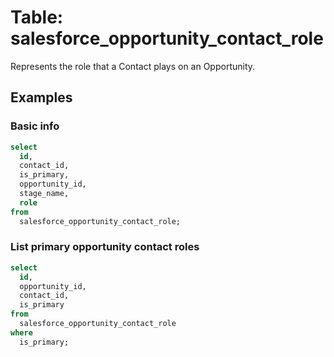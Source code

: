 # Table: salesforce_opportunity_contact_role

Represents the role that a Contact plays on an Opportunity.

## Examples

### Basic info

```sql
select
  id,
  contact_id,
  is_primary,
  opportunity_id,
  stage_name,
  role
from
  salesforce_opportunity_contact_role;
```

### List primary opportunity contact roles

```sql
select
  id,
  opportunity_id,
  contact_id,
  is_primary
from
  salesforce_opportunity_contact_role
where
  is_primary;
```
